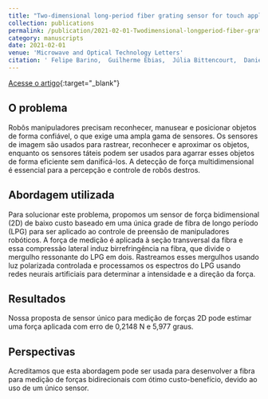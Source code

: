 ```yaml
---
title: "Two‐dimensional long‐period fiber grating sensor for touch applications"
collection: publications
permalink: /publication/2021-02-01-Twodimensional-longperiod-fiber-grating-sensor-for-touch-applications
category: manuscripts
date: 2021-02-01
venue: 'Microwave and Optical Technology Letters'
citation: ' Felipe Barino,  Guilherme Ébias,  Júlia Bittencourt,  Daniel Discini,  Alexandre Santos, &quot;Two‐dimensional long‐period fiber grating sensor for touch applications.&quot; Microwave and Optical Technology Letters, 2021.'
---
```

[Acesse o artigo](https://onlinelibrary.wiley.com/doi/10.1002/mop.32599){:target="_blank"}


## O problema

Robôs manipuladores precisam reconhecer, manusear e posicionar objetos de forma confiável, o que exige uma ampla gama de sensores. Os sensores de imagem são usados ​​para rastrear, reconhecer e aproximar os objetos, enquanto os sensores táteis podem ser usados ​​para agarrar esses objetos de forma eficiente sem danificá-los. A detecção de força multidimensional é essencial para a percepção e controle de robôs destros.

## Abordagem utilizada

Para solucionar este problema, propomos um sensor de força bidimensional (2D) de baixo custo baseado em uma única grade de fibra de longo período (LPG) para ser aplicado ao controle de preensão de manipuladores robóticos. A força de medição é aplicada à seção transversal da fibra e essa compressão lateral induz birrefringência na fibra, que divide o mergulho ressonante do LPG em dois. Rastreamos esses mergulhos usando luz polarizada controlada e processamos os espectros do LPG usando redes neurais artificiais para determinar a intensidade e a direção da força.

## Resultados

Nossa proposta de sensor único para medição de forças 2D pode estimar uma força aplicada com erro de 0,2148 N e 5,977 graus.

## Perspectivas

Acreditamos que esta abordagem pode ser usada para desenvolver a fibra para medição de forças bidirecionais com ótimo custo-benefício, devido ao uso de um único sensor.